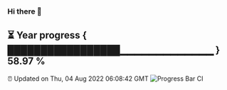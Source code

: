 ### Hi there 👋
⏳ Year progress { █████████████████▁▁▁▁▁▁▁▁▁▁▁▁▁ } 58.97 %
---
⏰ Updated on Thu, 04 Aug 2022 06:08:42 GMT
![Progress Bar CI](https://github.com/Moyi321/Moyi321/workflows/Progress%20Bar%20CI/badge.svg)
